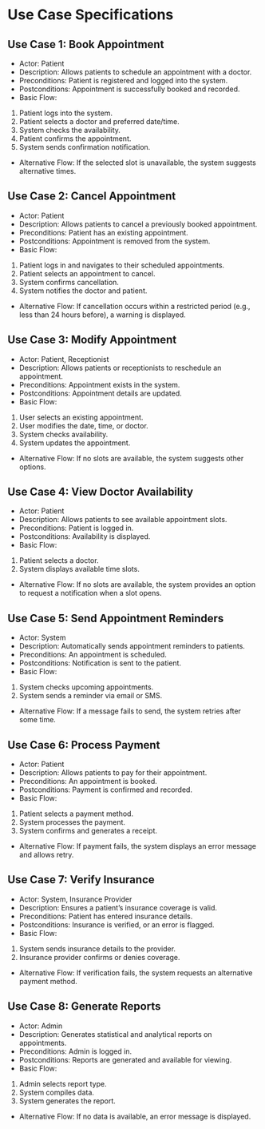 # Use Case Specifications
## Use Case 1: Book Appointment
- Actor: Patient
- Description: Allows patients to schedule an appointment with a doctor.
- Preconditions: Patient is registered and logged into the system.
- Postconditions: Appointment is successfully booked and recorded.
- Basic Flow:
1. Patient logs into the system.
2. Patient selects a doctor and preferred date/time.
3. System checks the availability.
4. Patient confirms the appointment.
5. System sends confirmation notification.
- Alternative Flow:
If the selected slot is unavailable, the system suggests alternative times.

## Use Case 2: Cancel Appointment
- Actor: Patient
- Description: Allows patients to cancel a previously booked appointment.
- Preconditions: Patient has an existing appointment.
- Postconditions: Appointment is removed from the system.
- Basic Flow:
1. Patient logs in and navigates to their scheduled appointments.
2. Patient selects an appointment to cancel.
3. System confirms cancellation.
4. System notifies the doctor and patient.
- Alternative Flow:
If cancellation occurs within a restricted period (e.g., less than 24 hours before), a warning is displayed.

## Use Case 3: Modify Appointment
- Actor: Patient, Receptionist
- Description: Allows patients or receptionists to reschedule an appointment.
- Preconditions: Appointment exists in the system.
- Postconditions: Appointment details are updated.
- Basic Flow:
1. User selects an existing appointment.
2. User modifies the date, time, or doctor.
3. System checks availability.
4. System updates the appointment.
- Alternative Flow:
If no slots are available, the system suggests other options.

## Use Case 4: View Doctor Availability
- Actor: Patient
- Description: Allows patients to see available appointment slots.
- Preconditions: Patient is logged in.
- Postconditions: Availability is displayed.
- Basic Flow:
1. Patient selects a doctor.
2. System displays available time slots.
- Alternative Flow:
If no slots are available, the system provides an option to request a notification when a slot opens.

## Use Case 5: Send Appointment Reminders
- Actor: System
- Description: Automatically sends appointment reminders to patients.
- Preconditions: An appointment is scheduled.
- Postconditions: Notification is sent to the patient.
- Basic Flow:
1. System checks upcoming appointments.
2. System sends a reminder via email or SMS.
- Alternative Flow:
If a message fails to send, the system retries after some time.

## Use Case 6: Process Payment
- Actor: Patient
- Description: Allows patients to pay for their appointment.
- Preconditions: An appointment is booked.
- Postconditions: Payment is confirmed and recorded.
- Basic Flow:
1. Patient selects a payment method.
2. System processes the payment.
3. System confirms and generates a receipt.
- Alternative Flow:
If payment fails, the system displays an error message and allows retry.

## Use Case 7: Verify Insurance
- Actor: System, Insurance Provider
- Description: Ensures a patient’s insurance coverage is valid.
- Preconditions: Patient has entered insurance details.
- Postconditions: Insurance is verified, or an error is flagged.
- Basic Flow:
1. System sends insurance details to the provider.
2. Insurance provider confirms or denies coverage.
- Alternative Flow:
If verification fails, the system requests an alternative payment method.

## Use Case 8: Generate Reports
- Actor: Admin
- Description: Generates statistical and analytical reports on appointments.
- Preconditions: Admin is logged in.
- Postconditions: Reports are generated and available for viewing.
- Basic Flow:
1. Admin selects report type.
2. System compiles data.
3. System generates the report.
- Alternative Flow:
If no data is available, an error message is displayed.
